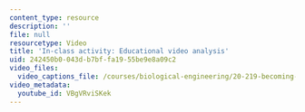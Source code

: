 ```yaml
---
content_type: resource
description: ''
file: null
resourcetype: Video
title: 'In-class activity: Educational video analysis'
uid: 242450b0-043d-b7bf-fa19-55be9e8a09c2
video_files:
  video_captions_file: /courses/biological-engineering/20-219-becoming-the-next-bill-nye-writing-and-hosting-the-educational-show-january-iap-2015/day-1-identity-and-genre/copy4_of_day-1-part-1/VBgVRviSKek.vtt
video_metadata:
  youtube_id: VBgVRviSKek
---
```

